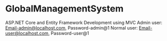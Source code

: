 # GlobalManagementSystem
ASP.NET Core and Entity Framework Development using MVC 
Admin user: Email-admin@localhost.com, Password-admin@1
Normal user: Email-user@localhost.com, Password-user@1
